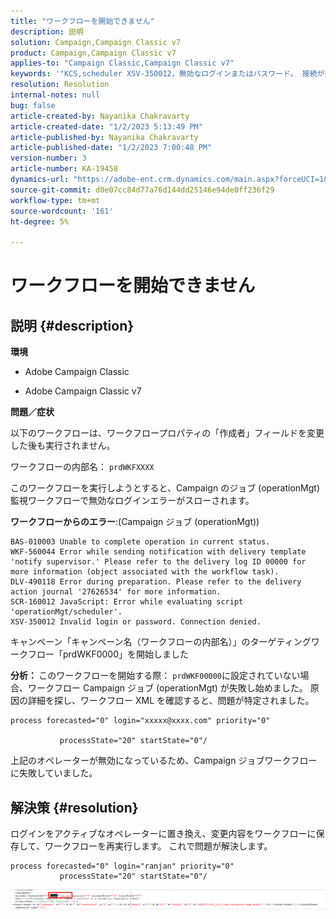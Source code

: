 ```yaml
---
title: "ワークフローを開始できません"
description: 説明
solution: Campaign,Campaign Classic v7
product: Campaign,Campaign Classic v7
applies-to: "Campaign Classic,Campaign Classic v7"
keywords: '"KCS,scheduler XSV-350012，無効なログインまたはパスワード。 接続が拒否されました。」'
resolution: Resolution
internal-notes: null
bug: false
article-created-by: Nayanika Chakravarty
article-created-date: "1/2/2023 5:13:49 PM"
article-published-by: Nayanika Chakravarty
article-published-date: "1/2/2023 7:00:48 PM"
version-number: 3
article-number: KA-19458
dynamics-url: "https://adobe-ent.crm.dynamics.com/main.aspx?forceUCI=1&pagetype=entityrecord&etn=knowledgearticle&id=596d01cc-c08a-ed11-81ac-6045bd006c82"
source-git-commit: d0e07cc84d77a76d144dd25146e94de0ff236f29
workflow-type: tm+mt
source-wordcount: '161'
ht-degree: 5%

---
```


# ワークフローを開始できません

## 説明 {#description}


<b>環境</b>

- Adobe Campaign Classic

- Adobe Campaign Classic v7

<b>問題／症状</b>

以下のワークフローは、ワークフロープロパティの「作成者」フィールドを変更した後も実行されません。

ワークフローの内部名： ``prdWKFXXXX``

このワークフローを実行しようとすると、Campaign のジョブ (operationMgt) 監視ワークフローで無効なログインエラーがスローされます。

<b>ワークフローからのエラー</b>:(Campaign ジョブ (operationMgt))




```
BAS-010003 Unable to complete operation in current status.
WKF-560044 Error while sending notification with delivery template 'notify supervisor.' Please refer to the delivery log ID 00000 for more information (object associated with the workflow task).
DLV-490118 Error during preparation. Please refer to the delivery action journal '27626534' for more information.
SCR-160012 JavaScript: Error while evaluating script 'operationMgt/scheduler'.
XSV-350012 Invalid login or password. Connection denied.
```




キャンペーン「キャンペーン名（ワークフローの内部名）」のターゲティングワークフロー「prdWKF0000」を開始しました

<b>分析： </b>
このワークフローを開始する際： `prdWKF00000`に設定されていない場合、ワークフロー Campaign ジョブ (operationMgt) が失敗し始めました。 原因の詳細を探し、ワークフロー XML を確認すると、問題が特定されました。




```
process forecasted="0" login="xxxxx@xxxx.com" priority="0"

           processState="20" startState="0"/
```




上記のオペレーターが無効になっているため、Campaign ジョブワークフローに失敗していました。


## 解決策 {#resolution}


ログインをアクティブなオペレーターに置き換え、変更内容をワークフローに保存して、ワークフローを再実行します。 これで問題が解決します。




```
process forecasted="0" login="ranjan" priority="0"
           processState="20" startState="0"/
```






![](assets/852729f9-68d0-ec11-a7b5-0022480a8e40.png)
